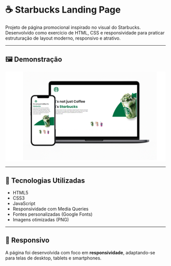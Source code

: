 # ☕ Starbucks Landing Page

Projeto de página promocional inspirado no visual do Starbucks. Desenvolvido como exercício de HTML, CSS e responsividade para praticar estruturação de layout moderno, responsivo e atrativo.

---

## 🖼️ Demonstração

![Descrição da Imagem](starbucks2.png)

---

## 🚀 Tecnologias Utilizadas

- HTML5
- CSS3
- JavaScript
- Responsividade com Media Queries
- Fontes personalizadas (Google Fonts)
- Imagens otimizadas (PNG)

---

## 📱 Responsivo

A página foi desenvolvida com foco em **responsividade**, adaptando-se para telas de desktop, tablets e smartphones.

